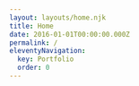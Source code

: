 ```yaml
---
layout: layouts/home.njk
title: Home
date: 2016-01-01T00:00:00.000Z
permalink: /
eleventyNavigation:
  key: Portfolio
  order: 0
---
```

